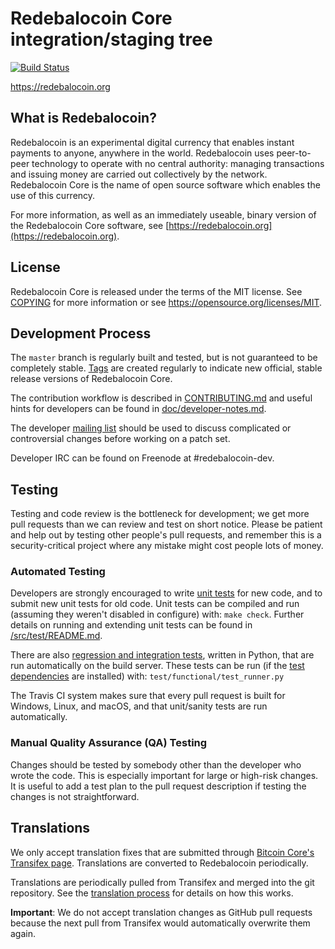 Redebalocoin Core integration/staging tree
=====================================

[![Build Status](https://travis-ci.org/redebalocoin-project/redebalocoin.svg?branch=master)](https://travis-ci.org/redebalocoin-project/redebalocoin)

https://redebalocoin.org

What is Redebalocoin?
----------------

Redebalocoin is an experimental digital currency that enables instant payments to
anyone, anywhere in the world. Redebalocoin uses peer-to-peer technology to operate
with no central authority: managing transactions and issuing money are carried
out collectively by the network. Redebalocoin Core is the name of open source
software which enables the use of this currency.

For more information, as well as an immediately useable, binary version of
the Redebalocoin Core software, see [https://redebalocoin.org](https://redebalocoin.org).

License
-------

Redebalocoin Core is released under the terms of the MIT license. See [COPYING](COPYING) for more
information or see https://opensource.org/licenses/MIT.

Development Process
-------------------

The `master` branch is regularly built and tested, but is not guaranteed to be
completely stable. [Tags](https://github.com/redebalocoin-project/redebalocoin/tags) are created
regularly to indicate new official, stable release versions of Redebalocoin Core.

The contribution workflow is described in [CONTRIBUTING.md](CONTRIBUTING.md)
and useful hints for developers can be found in [doc/developer-notes.md](doc/developer-notes.md).

The developer [mailing list](https://groups.google.com/forum/#!forum/redebalocoin-dev)
should be used to discuss complicated or controversial changes before working
on a patch set.

Developer IRC can be found on Freenode at #redebalocoin-dev.

Testing
-------

Testing and code review is the bottleneck for development; we get more pull
requests than we can review and test on short notice. Please be patient and help out by testing
other people's pull requests, and remember this is a security-critical project where any mistake might cost people
lots of money.

### Automated Testing

Developers are strongly encouraged to write [unit tests](src/test/README.md) for new code, and to
submit new unit tests for old code. Unit tests can be compiled and run
(assuming they weren't disabled in configure) with: `make check`. Further details on running
and extending unit tests can be found in [/src/test/README.md](/src/test/README.md).

There are also [regression and integration tests](/test), written
in Python, that are run automatically on the build server.
These tests can be run (if the [test dependencies](/test) are installed) with: `test/functional/test_runner.py`

The Travis CI system makes sure that every pull request is built for Windows, Linux, and macOS, and that unit/sanity tests are run automatically.

### Manual Quality Assurance (QA) Testing

Changes should be tested by somebody other than the developer who wrote the
code. This is especially important for large or high-risk changes. It is useful
to add a test plan to the pull request description if testing the changes is
not straightforward.

Translations
------------

We only accept translation fixes that are submitted through [Bitcoin Core's Transifex page](https://www.transifex.com/projects/p/bitcoin/).
Translations are converted to Redebalocoin periodically.

Translations are periodically pulled from Transifex and merged into the git repository. See the
[translation process](doc/translation_process.md) for details on how this works.

**Important**: We do not accept translation changes as GitHub pull requests because the next
pull from Transifex would automatically overwrite them again.
